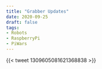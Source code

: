 ```yaml
---
title: "Grabber Updates"
date: 2020-09-25
draft: false
tags:
- Robots
- RaspberryPi
- PiWars
---
```


<!--more-->

{{< tweet 1309605081621368838 >}}
